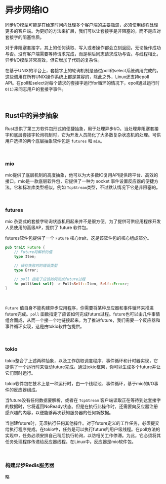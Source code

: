 # 异步网络IO

同步I/O模型可能是在给定时间内处理多个客户端的主要瓶颈，必须使用线程处理更多的客户端。为更好的方法来扩展，我们可以让套接字是非阻塞的，而不是应对套接字的阻塞性质。

对于非阻塞套接字，其上的任何读取、写入或者操作都会立刻返回，无论操作成功与否。没有客户端需要等待请求完成，而是稍后同志请求成功与否。与线程相比，异步I/O模型非常高效，但它增加了代码的复杂性。

在基于UNIX的平台上，套接字上的轮询机制是通过poll和select系统调用完成的。这些调用在所有UNIX操作系统上都是兼容的，除此之外，Linux还支持epoll API。在poll和select对每个请求的套接字运行for循环的情况下，epoll通过运行时 `O(1)`来同志用户的套接字事件。

&nbsp;

## Rust中的异步抽象

Rust提供了第三方软件包形式的便捷抽象，用于处理异步I/O。当处理非阻塞套接字和底层套接字轮询机制时，它为开发人员简化了大多数复杂状态机的处理。可供用户选择的两个底层抽象软件包是 `futures` 和 `mio`。

&nbsp;

### mio

mio提供了底层机制的高度抽象，他可以为大多数IO复用API提供跨平台、高效的接口。mio是一款底层软件包，它提供了一种为 socket 事件设置反应器的便捷方法。它和标准库类型相似，例如 `TcpStream`类型，不过默认情况下它是非阻塞的。

&nbsp;

### futures

mio 杂耍式的套接字轮询状态机用起来并不是很方便。为了提供可供应用程序开发人员使用的高级AP，提供了 future 软件包。

futures软件包提供了一个 `Future` 核心trait，这是该软件包的核心组成部分。

```rust
pub trait Future {
    // Future将解析的值
    type Item;

    // 操作失败时的错误类型
    type Error;

    // poll 指定了应该如何完成future过程
    fn poll(&mut self) -> Poll<Self::Item, Self::Error>;
}
```

&nbsp;

`Future` 值自身不能构建异步应用程序，你需要将某种反应器和事件循环来推进future完成。`poll` 函数指定了应该如何完成future过程。future也可以由几件事情组合而成，从而一个接一个地链接起来。为了推进future，我们需要一个反应器和事件循环实现，这是由tokio软件包提供。

&nbsp;

### tokio

tokio整合了上述两种抽象，以及工作窃取调度程序、事件循环和计时器实现，它提供了一个运行时来驱动future完成。通过tokio框架，你可以生成多个future并让它们同时运行。

tokio软件包在技术上是一种运行时，由一个线程池、事件循环，基于mio的I/O事件的反应器组成。

当future没有任何数据要解析，或者在 `TcpStream` 客户端读取正在等待到达套接字的数据时，它将返回NoReady状态。但是在执行此操作时，还需要向反应器注册感兴趣的内容，以便能够再次获知服务器的任何新数据。

当创建future时，无须执行任何其他操作。对于future定义的工作任务，必须提交给执行程序完成。在tokio中，任务是可以执行future的用户级线程。在poll方法的实现中，任务必须安排自己稍后执行轮询，以防相关工作停滞。为此，它必须将其任务处理程序传递给反应器线程。在Linux中，反应器是mio软件包。

&nbsp;

### 构建异步Redis服务器

略
